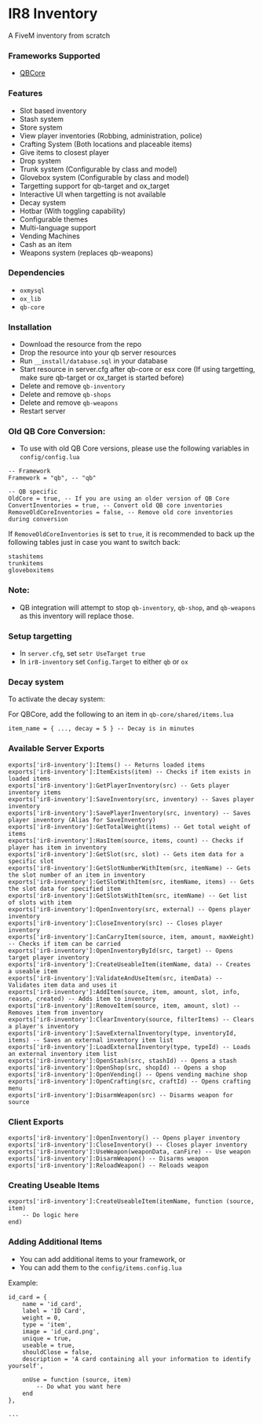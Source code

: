 # IR8 Inventory

A FiveM inventory from scratch

### Frameworks Supported

-   [QBCore](https://github.com/qbcore-framework)

### Features

-   Slot based inventory
-   Stash system
-   Store system
-   View player inventories (Robbing, administration, police)
-   Crafting System (Both locations and placeable items)
-   Give items to closest player
-   Drop system
-   Trunk system (Configurable by class and model)
-   Glovebox system (Configurable by class and model)
-   Targetting support for qb-target and ox_target
-   Interactive UI when targetting is not available
-   Decay system
-   Hotbar (With toggling capability)
-   Configurable themes
-   Multi-language support
-   Vending Machines
-   Cash as an item
-   Weapons system (replaces qb-weapons)

### Dependencies

-   `oxmysql`
-   `ox_lib`
-   `qb-core`

### Installation

-   Download the resource from the repo
-   Drop the resource into your qb server resources
-   Run `__install/database.sql` in your database
-   Start resource in server.cfg after qb-core or esx core (If using targetting, make sure qb-target or ox_target is started before)
-   Delete and remove `qb-inventory`
-   Delete and remove `qb-shops`
-   Delete and remove `qb-weapons`
-   Restart server

### Old QB Core Conversion:

-   To use with old QB Core versions, please use the following variables in `config/config.lua`

```
-- Framework
Framework = "qb", -- "qb"

-- QB specific
OldCore = true, -- If you are using an older version of QB Core
ConvertInventories = true, -- Convert old QB core inventories
RemoveOldCoreInventories = false, -- Remove old core inventories during conversion
```

If `RemoveOldCoreInventories` is set to `true`, it is recommended to back up the following tables just in case you want to switch back:

```
stashitems
trunkitems
gloveboxitems
```

### Note:

-   QB integration will attempt to stop `qb-inventory`, `qb-shop`, and `qb-weapons` as this inventory will replace those.

### Setup targetting

-   In `server.cfg`, set `setr UseTarget true`
-   In `ir8-inventory` set `Config.Target` to either `qb` or `ox`

### Decay system

To activate the decay system:

For QBCore, add the following to an item in `qb-core/shared/items.lua`

```
item_name = { ..., decay = 5 } -- Decay is in minutes
```

### Available Server Exports

```
exports['ir8-inventory']:Items() -- Returns loaded items
exports['ir8-inventory']:ItemExists(item) -- Checks if item exists in loaded items
exports['ir8-inventory']:GetPlayerInventory(src) -- Gets player inventory items
exports['ir8-inventory']:SaveInventory(src, inventory) -- Saves player inventory
exports['ir8-inventory']:SavePlayerInventory(src, inventory) -- Saves player inventory (Alias for SaveInventory)
exports['ir8-inventory']:GetTotalWeight(items) -- Get total weight of items
exports['ir8-inventory']:HasItem(source, items, count) -- Checks if player has item in inventory
exports['ir8-inventory']:GetSlot(src, slot) -- Gets item data for a specific slot
exports['ir8-inventory']:GetSlotNumberWithItem(src, itemName) -- Gets the slot number of an item in inventory
exports['ir8-inventory']:GetSlotWithItem(src, itemName, items) -- Gets the slot data for specified item
exports['ir8-inventory']:GetSlotsWithItem(src, itemName) -- Get list of slots with item
exports['ir8-inventory']:OpenInventory(src, external) -- Opens player inventory
exports['ir8-inventory']:CloseInventory(src) -- Closes player inventory
exports['ir8-inventory']:CanCarryItem(source, item, amount, maxWeight) -- Checks if item can be carried
exports['ir8-inventory']:OpenInventoryById(src, target) -- Opens target player inventory
exports['ir8-inventory']:CreateUseableItem(itemName, data) -- Creates a useable item
exports['ir8-inventory']:ValidateAndUseItem(src, itemData) -- Validates item data and uses it
exports['ir8-inventory']:AddItem(source, item, amount, slot, info, reason, created) -- Adds item to inventory
exports['ir8-inventory']:RemoveItem(source, item, amount, slot) -- Removes item from inventory
exports['ir8-inventory']:ClearInventory(source, filterItems) -- Clears a player's inventory
exports['ir8-inventory']:SaveExternalInventory(type, inventoryId, items) -- Saves an external inventory item list
exports['ir8-inventory']:LoadExternalInventory(type, typeId) -- Loads an external inventory item list
exports['ir8-inventory']:OpenStash(src, stashId) -- Opens a stash
exports['ir8-inventory']:OpenShop(src, shopId) -- Opens a shop
exports['ir8-inventory']:OpenVending() -- Opens vending machine shop
exports['ir8-inventory']:OpenCrafting(src, craftId) -- Opens crafting menu
exports['ir8-inventory']:DisarmWeapon(src) -- Disarms weapon for source
```

### Client Exports

```
exports['ir8-inventory']:OpenInventory() -- Opens player inventory
exports['ir8-inventory']:CloseInventory() -- Closes player inventory
exports['ir8-inventory']:UseWeapon(weaponData, canFire) -- Use weapon
exports['ir8-inventory']:DisarmWeapon() -- Disarms weapon
exports['ir8-inventory']:ReloadWeapon() -- Reloads weapon
```

### Creating Useable Items

```
exports['ir8-inventory']:CreateUseableItem(itemName, function (source, item)
    -- Do logic here
end)
```

### Adding Additional Items

-   You can add additional items to your framework, or
-   You can add them to the `config/items.config.lua`

Example:

```
id_card = {
    name = 'id_card',
    label = 'ID Card',
    weight = 0,
    type = 'item',
    image = 'id_card.png',
    unique = true,
    useable = true,
    shouldClose = false,
    description = 'A card containing all your information to identify yourself',

    onUse = function (source, item)
        -- Do what you want here
    end
},

...
```

